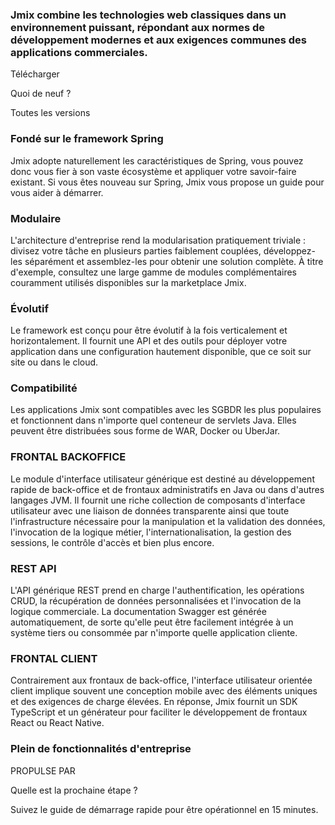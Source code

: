 ### Jmix combine les technologies web classiques dans un environnement puissant, répondant aux normes de développement modernes et aux exigences communes des applications commerciales.
Télécharger

Quoi de neuf ?

Toutes les versions

### Fondé sur le framework Spring
Jmix adopte naturellement les caractéristiques de Spring, vous pouvez donc vous fier à son vaste écosystème et appliquer votre savoir-faire existant. Si vous êtes nouveau sur Spring, Jmix vous propose un guide pour vous aider à démarrer.

### Modulaire
L'architecture d'entreprise rend la modularisation pratiquement triviale : divisez votre tâche en plusieurs parties faiblement couplées, développez-les séparément et assemblez-les pour obtenir une solution complète. À titre d'exemple, consultez une large gamme de modules complémentaires couramment utilisés disponibles sur la marketplace Jmix.

### Évolutif
Le framework est conçu pour être évolutif à la fois verticalement et horizontalement. Il fournit une API et des outils pour déployer votre application dans une configuration hautement disponible, que ce soit sur site ou dans le cloud.

### Compatibilité
Les applications Jmix sont compatibles avec les SGBDR les plus populaires et fonctionnent dans n'importe quel conteneur de servlets Java. Elles peuvent être distribuées sous forme de WAR, Docker ou UberJar.

### FRONTAL BACKOFFICE
Le module d'interface utilisateur générique est destiné au développement rapide de back-office et de frontaux administratifs en Java ou dans d'autres langages JVM. Il fournit une riche collection de composants d'interface utilisateur avec une liaison de données transparente ainsi que toute l'infrastructure nécessaire pour la manipulation et la validation des données, l'invocation de la logique métier, l'internationalisation, la gestion des sessions, le contrôle d'accès et bien plus encore.

### REST API
L'API générique REST prend en charge l'authentification, les opérations CRUD, la récupération de données personnalisées et l'invocation de la logique commerciale. La documentation Swagger est générée automatiquement, de sorte qu'elle peut être facilement intégrée à un système tiers ou consommée par n'importe quelle application cliente.

### FRONTAL CLIENT
Contrairement aux frontaux de back-office, l'interface utilisateur orientée client implique souvent une conception mobile avec des éléments uniques et des exigences de charge élevées. En réponse, Jmix fournit un SDK TypeScript et un générateur pour faciliter le développement de frontaux React ou React Native.

### Plein de fonctionnalités d'entreprise


PROPULSE PAR

Quelle est la prochaine étape ?

Suivez le guide de démarrage rapide pour être opérationnel en 15 minutes.